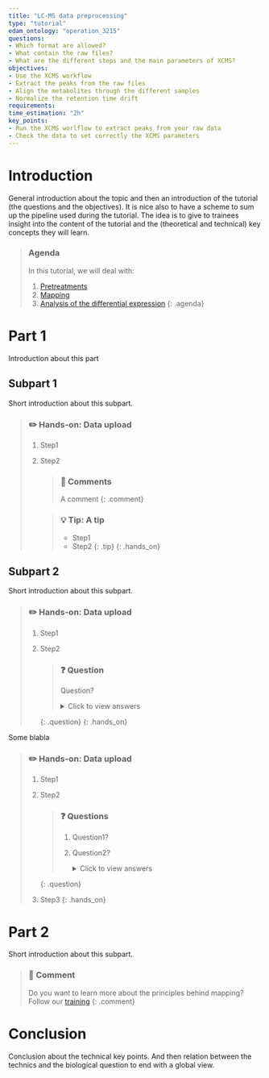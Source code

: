 ```yaml
---
title: "LC-MS data preprocessing"
type: "tutorial"
edam_ontology: "operation_3215"
questions:
- Which format are allowed?
- What contain the raw files?
- What are the different steps and the main parameters of XCMS?
objectives:
- Use the XCMS workflow
- Extract the peaks from the raw files
- Align the metabolites through the different samples
- Normalize the retention time drift
requirements:
time_estimation: "2h"
key_points:
- Run the XCMS worlflow to extract peaks from your raw data
- Check the data to set correctly the XCMS parameters
---
```


# Introduction

General introduction about the topic and then an introduction of the tutorial (the questions and the objectives). It is nice also to have a scheme to sum up the pipeline used during the tutorial. The idea is to give to trainees insight into the content of the tutorial and the (theoretical and technical) key concepts they will learn.

> ### Agenda
>
> In this tutorial, we will deal with:
>
> 1. [Pretreatments](#pretreatments)
> 2. [Mapping](#mapping)
> 3. [Analysis of the differential expression](#analysis-of-the-differential-expression)
> {: .agenda}

# Part 1

Introduction about this part

## Subpart 1

Short introduction about this subpart.

> ### :pencil2: Hands-on: Data upload
>
> 1. Step1
> 2. Step2
>
>    > ### :nut_and_bolt: Comments
>    > A comment
>    {: .comment}
>
>    > ### :bulb: Tip: A tip
>    >
>    > * Step1
>    > * Step2
>    {: .tip}
{: .hands_on}

## Subpart 2

Short introduction about this subpart.

> ### :pencil2: Hands-on: Data upload
>
> 1. Step1
> 2. Step2
>
>    > ### :question: Question
>    >
>    > Question?
>    >
>    > <details>
>    > <summary>Click to view answers</summary>
>    > Answer to question
>    > </details>
>    {: .question}
{: .hands_on}

Some blabla
> ### :pencil2: Hands-on: Data upload
>
> 1. Step1
> 2. Step2
>
>    > ### :question: Questions
>    >
>    > 1. Question1?
>    > 2. Question2?
>    >
>    >    <details>
>    >    <summary>Click to view answers</summary>
>    >    <ol type="1">
>    >    <li>Answer for question1</li>
>    >    <li>Answer for question2</li>
>    >    </ol>
>    >    </details>
>    {: .question}
>
> 3. Step3
{: .hands_on}

# Part 2

Short introduction about this subpart.

> ### :nut_and_bolt: Comment
>
> Do you want to learn more about the principles behind mapping? Follow our [training](../../NGS-mapping)
> {: .comment}

# Conclusion

Conclusion about the technical key points. And then relation between the technics and the biological question to end with a global view.
